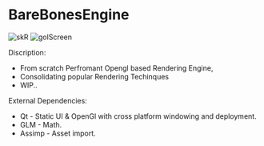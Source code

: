 # BareBonesEngine

![skR](https://user-images.githubusercontent.com/17414730/92680859-98cdae80-f349-11ea-9285-962ebddc7777.png)
![golScreen](https://user-images.githubusercontent.com/17414730/94368652-ee080f00-0102-11eb-8019-3a15c1cb02f5.png)

Discription:
- From scratch Perfromant Opengl based Rendering Engine,
- Consolidating popular Rendering Techinques
- WIP..

External Dependencies:
- Qt - Static UI & OpenGl with cross platform windowing and deployment.
- GLM - Math.
- Assimp - Asset import.
